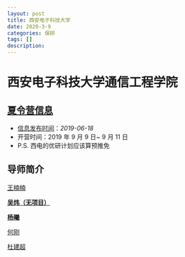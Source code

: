 ```yaml
---
layout: post
title: 西安电子科技大学
date: 2020-3-9
categories: 保研
tags: []
description: 
---
```


# 西安电子科技大学通信工程学院

## [夏令营信息](https://gr.xidian.edu.cn/info/1074/7674.htm)

- [信息发布时间](http://ste.xidian.edu.cn/info/1062/8141.htm)：*2019-06-18* 
- 开营时间：2019 年 9 月 9 日~ 9 月 11 日
- P.S. 西电的优研计划应该算预推免

## 导师简介

[王楠楠](https://web.xidian.edu.cn/nnwang/)


[**吴炜（无项目）**](https://web.xidian.edu.cn/wuwei/)

[**杨曦**](https://web.xidian.edu.cn/yangx/)

[何刚](https://web.xidian.edu.cn/ghe/)

[杜建超](https://web.xidian.edu.cn/jcdu/)



